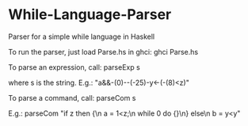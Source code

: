 # While-Language-Parser
Parser for a simple while language in Haskell

To run the parser, just load Parse.hs in ghci:
ghci Parse.hs

To parse an expression, call:
parseExp s

where s is the string. E.g.: "a&&-(0)--(-25)-y<-(-(8)<z)"

To parse a command, call:
parseCom s

E.g.: parseCom "if z then {\n  a = 1<z;\n  while 0 do {}\n} else\n  b = y<y"

